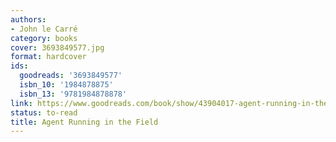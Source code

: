 ```yaml
---
authors:
- John le Carré
category: books
cover: 3693849577.jpg
format: hardcover
ids:
  goodreads: '3693849577'
  isbn_10: '1984878875'
  isbn_13: '9781984878878'
link: https://www.goodreads.com/book/show/43904017-agent-running-in-the-field
status: to-read
title: Agent Running in the Field
---
```

